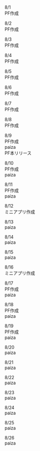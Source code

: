 8/1<br>
  PF作成<br>

8/2<br>
  PF作成<br>

8/3<br>
  PF作成<br>

8/4<br>
  PF作成<br>

8/5<br>
  PF作成<br>

8/6<br>
  PF作成<br>

8/7<br>
  PF作成<br>

8/8<br>
  PF作成<br>

8/9<br>
  PF作成<br>
  paiza<br>
  PF本リリース<br>

8/10<br>
  PF作成<br>
  paiza<br>

8/11<br>
  PF作成<br>
  paiza<br>

8/12<br>
  ミニアプリ作成<br>

8/13<br>
  paiza<br>

8/14<br>
  paiza<br>

8/15<br>
  paiza<br>

8/16<br>
  ミニアプリ作成<br>

8/17<br>
  PF作成<br>
  paiza<br>

8/18<br>
  PF作成<br>
  paiza<br>

8/19<br>
  PF作成<br>
  paiza<br>

8/20<br>
  paiza<br>

8/21<br>
  paiza<br>

8/22<br>
  paiza<br>

8/23<br>
  paiza<br>

8/24<br>
  paiza<br>

8/25<br>
  paiza<br>

8/26<br>
  paiza<br>
